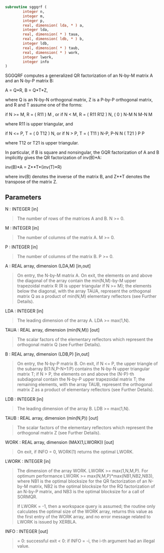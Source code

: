 ```fortran
subroutine sggqrf (
        integer n,
        integer m,
        integer p,
        real, dimension( lda, * ) a,
        integer lda,
        real, dimension( * ) taua,
        real, dimension( ldb, * ) b,
        integer ldb,
        real, dimension( * ) taub,
        real, dimension( * ) work,
        integer lwork,
        integer info
)
```

SGGQRF computes a generalized QR factorization of an N-by-M matrix A
and an N-by-P matrix B:

A = Q\*R,        B = Q\*T\*Z,

where Q is an N-by-N orthogonal matrix, Z is a P-by-P orthogonal
matrix, and R and T assume one of the forms:

if N >= M,  R = ( R11 ) M  ,   or if N < M,  R = ( R11  R12 ) N,
(  0  ) N-M                         N   M-N
M

where R11 is upper triangular, and

if N <= P,  T = ( 0  T12 ) N,   or if N > P,  T = ( T11 ) N-P,
P-N  N                           ( T21 ) P
P

where T12 or T21 is upper triangular.

In particular, if B is square and nonsingular, the GQR factorization
of A and B implicitly gives the QR factorization of inv(B)\*A:

inv(B)\*A = Z\*\*T\*(inv(T)\*R)

where inv(B) denotes the inverse of the matrix B, and Z\*\*T denotes the
transpose of the matrix Z.

## Parameters
N : INTEGER [in]
> The number of rows of the matrices A and B. N >= 0.

M : INTEGER [in]
> The number of columns of the matrix A.  M >= 0.

P : INTEGER [in]
> The number of columns of the matrix B.  P >= 0.

A : REAL array, dimension (LDA,M) [in,out]
> On entry, the N-by-M matrix A.
> On exit, the elements on and above the diagonal of the array
> contain the min(N,M)-by-M upper trapezoidal matrix R (R is
> upper triangular if N >= M); the elements below the diagonal,
> with the array TAUA, represent the orthogonal matrix Q as a
> product of min(N,M) elementary reflectors (see Further
> Details).

LDA : INTEGER [in]
> The leading dimension of the array A. LDA >= max(1,N).

TAUA : REAL array, dimension (min(N,M)) [out]
> The scalar factors of the elementary reflectors which
> represent the orthogonal matrix Q (see Further Details).

B : REAL array, dimension (LDB,P) [in,out]
> On entry, the N-by-P matrix B.
> On exit, if N <= P, the upper triangle of the subarray
> B(1:N,P-N+1:P) contains the N-by-N upper triangular matrix T;
> if N > P, the elements on and above the (N-P)-th subdiagonal
> contain the N-by-P upper trapezoidal matrix T; the remaining
> elements, with the array TAUB, represent the orthogonal
> matrix Z as a product of elementary reflectors (see Further
> Details).

LDB : INTEGER [in]
> The leading dimension of the array B. LDB >= max(1,N).

TAUB : REAL array, dimension (min(N,P)) [out]
> The scalar factors of the elementary reflectors which
> represent the orthogonal matrix Z (see Further Details).

WORK : REAL array, dimension (MAX(1,LWORK)) [out]
> On exit, if INFO = 0, WORK(1) returns the optimal LWORK.

LWORK : INTEGER [in]
> The dimension of the array WORK. LWORK >= max(1,N,M,P).
> For optimum performance LWORK >= max(N,M,P)\*max(NB1,NB2,NB3),
> where NB1 is the optimal blocksize for the QR factorization
> of an N-by-M matrix, NB2 is the optimal blocksize for the
> RQ factorization of an N-by-P matrix, and NB3 is the optimal
> blocksize for a call of SORMQR.
> 
> If LWORK = -1, then a workspace query is assumed; the routine
> only calculates the optimal size of the WORK array, returns
> this value as the first entry of the WORK array, and no error
> message related to LWORK is issued by XERBLA.

INFO : INTEGER [out]
> = 0:  successful exit
> < 0:  if INFO = -i, the i-th argument had an illegal value.
